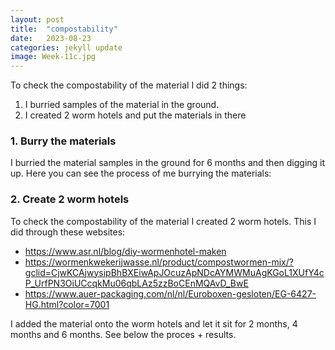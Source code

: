 ```yaml
---
layout: post
title:  "compostability"
date:   2023-08-23 
categories: jekyll update
image: Week-11c.jpg
---
```


To check the compostability of the material I did 2 things:
1. I burried samples of the material in the ground. 
2. I created 2 worm hotels and put the materials in there

### 1. Burry the materials
I burried the material samples in the ground for 6 months and then digging it up. Here you can see the process of me burrying the materials:




### 2. Create 2 worm hotels
To check the compostability of the material I created 2 worm hotels. This I did through these websites:
- https://www.asr.nl/blog/diy-wormenhotel-maken
- https://wormenkwekerijwasse.nl/product/compostwormen-mix/?gclid=CjwKCAjwysipBhBXEiwApJOcuzApNDcAYMWMuAgKGoL1XUfY4cP_UrfPN3OiUCcqkMu06qbLAz5zzBoCEnMQAvD_BwE
- https://www.auer-packaging.com/nl/nl/Euroboxen-gesloten/EG-6427-HG.html?color=7001

I added the material onto the worm hotels and let it sit for 2 months, 4 months and 6 months. See below the proces + results. 


